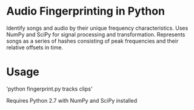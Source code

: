 Audio Fingerprinting in Python
==============================

Identify songs and audio by their unique frequency characteristics. Uses NumPy and SciPy for signal processing and transformation. Represents songs as a series of hashes consisting of peak frequencies and their relative offsets in time. 

Usage
=====

'python fingerprint.py tracks clips'

Requires Python 2.7 with NumPy and SciPy installed



